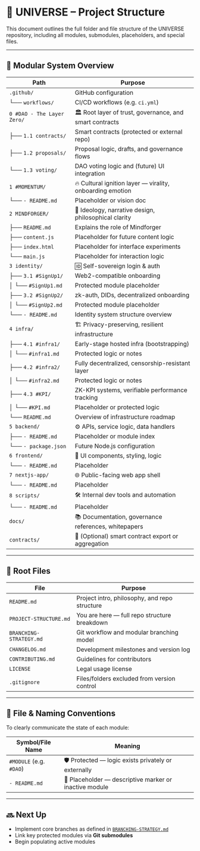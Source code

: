 # 📂 UNIVERSE – Project Structure

This document outlines the full folder and file structure of the UNIVERSE repository, including all modules, submodules, placeholders, and special files.

---

## 🔢 Modular System Overview

| Path                                | Purpose                                                                 |
|-------------------------------------|-------------------------------------------------------------------------|
| `.github/`                          | GitHub configuration                                                    |
| └── `workflows/`                    | CI/CD workflows (e.g. `ci.yml`)                                         |
| `0 #DAO - The Layer Zero/`          | 🏛️ Root layer of trust, governance, and smart contracts                 |
| ├── `1.1 contracts/`                | Smart contracts (protected or external repo)                            |
| ├── `1.2 proposals/`                | Proposal logic, drafts, and governance flows                            |
| └── `1.3 voting/`                   | DAO voting logic and (future) UI integration                            |
| `1 #MOMENTUM/`                      | 🔥 Cultural ignition layer — virality, onboarding emotion               |
| └── `- README.md`                   | Placeholder or vision doc                                               |
| `2 MINDFORGER/`                     | 🧠 Ideology, narrative design, philosophical clarity                     |
| ├── `README.md`                     | Explains the role of Mindforger                                         |
| ├── `content.js`                    | Placeholder for future content logic                                    |
| ├── `index.html`                    | Placeholder for interface experiments                                   |
| └── `main.js`                       | Placeholder for interaction logic                                       |
| `3 identity/`                       | 🆔 Self-sovereign login & auth                                          |
| ├── `3.1 #SignUp1/`                 | Web2-compatible onboarding                                              |
| │   └── `#SignUp1.md`               | Protected module placeholder                                            |
| ├── `3.2 #SignUp2/`                 | zk-auth, DIDs, decentralized onboarding                                 |
| │   └── `#SignUp2.md`               | Protected module placeholder                                            |
| └── `- README.md`                   | Identity system structure overview                                      |
| `4 infra/`                          | 🏗️ Privacy-preserving, resilient infrastructure                        |
| ├── `4.1 #infra1/`                  | Early-stage hosted infra (bootstrapping)                                |
| │   └── `#infra1.md`                | Protected logic or notes                                                |
| ├── `4.2 #infra2/`                  | Fully decentralized, censorship-resistant layer                         |
| │   └── `#infra2.md`                | Protected logic or notes                                                |
| ├── `4.3 #KPI/`                     | ZK-KPI systems, verifiable performance tracking                         |
| │   └── `#KPI.md`                   | Placeholder or protected logic                                          |
| └── `README.md`                     | Overview of infrastructure roadmap                                      |
| `5 backend/`                        | ⚙️ APIs, service logic, data handlers                                   |
| ├── `- README.md`                   | Placeholder or module index                                             |
| └── `- package.json`                | Future Node.js configuration                                            |
| `6 frontend/`                       | 🎨 UI components, styling, logic                                        |
| └── `- README.md`                   | Placeholder                                                             |
| `7 nextjs-app/`                     | 🌐 Public-facing web app shell                                          |
| └── `- README.md`                   | Placeholder                                                             |
| `8 scripts/`                        | 🛠️ Internal dev tools and automation                                   |
| └── `- README.md`                   | Placeholder                                                             |
| `docs/`                             | 📚 Documentation, governance references, whitepapers                    |
| `contracts/`                        | 🔐 (Optional) smart contract export or aggregation                      |

---

## 📜 Root Files

| File                        | Purpose                                                  |
|-----------------------------|----------------------------------------------------------|
| `README.md`                 | Project intro, philosophy, and repo structure            |
| `PROJECT-STRUCTURE.md`      | You are here — full repo structure breakdown             |
| `BRANCHING-STRATEGY.md`     | Git workflow and modular branching model                |
| `CHANGELOG.md`              | Development milestones and version log                   |
| `CONTRIBUTING.md`           | Guidelines for contributors                              |
| `LICENSE`                   | Legal usage license                                      |
| `.gitignore`                | Files/folders excluded from version control              |

---

## 🧠 File & Naming Conventions

To clearly communicate the state of each module:

| Symbol/File Name          | Meaning                                                       |
|---------------------------|---------------------------------------------------------------|
| `#MODULE` (e.g. `#DAO`)   | 🛡️ Protected — logic exists privately or externally           |
| `- README.md`             | 📎 Placeholder — descriptive marker or inactive module         |

---

## 🔜 Next Up

- Implement core branches as defined in [`BRANCHING-STRATEGY.md`](BRANCHING-STRATEGY.md)
- Link key protected modules via **Git submodules**
- Begin populating active modules
